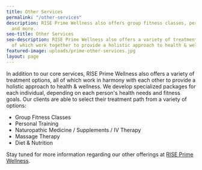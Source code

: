 ```yaml
---
title: Other Services
permalink: "/other-services"
description: RISE Prime Wellness also offers group fitness classes, personal training,
  and more.
seo-title: Other Services
seo-description: RISE Prime Wellness also offers a variety of treatment options, all
  of which work together to provide a holistic approach to health & wellness.
featured-image: uploads/prime-other-services.jpg
layout: page
---
```


In addition to our core services, RISE Prime Wellness also offers a variety of treatment options, all of which work in harmony with each other to provide a holistic approach to health & wellness. We develop specialized packages for each individual, depending on each person's health needs and fitness goals. Our clients are able to select their treatment path from a variety of options:

- Group Fitness Classes
- Personal Training
- Naturopathic Medicine / Supplements / IV Therapy
- Massage Therapy
- Diet & Nutrition

Stay tuned for more information regarding our other offerings at [RISE Prime Wellness](/).
